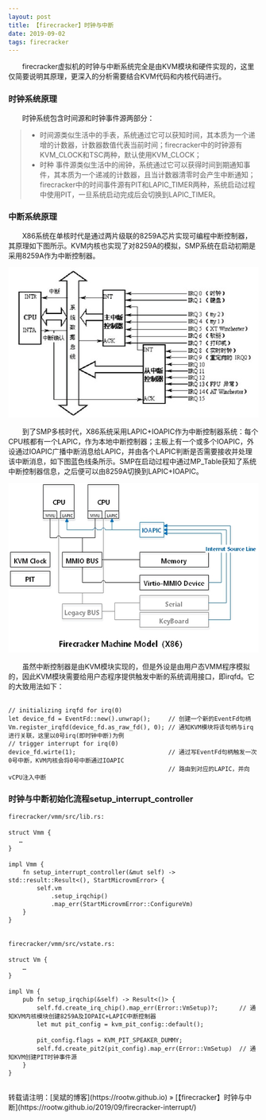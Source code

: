 ```yaml
---
layout: post
title: 【firecracker】时钟与中断
date: 2019-09-02
tags: firecracker
---
```


&emsp;&emsp;firecracker虚拟机的时钟与中断系统完全是由KVM模块和硬件实现的，这里仅简要说明其原理，更深入的分析需要结合KVM代码和内核代码进行。

### 时钟系统原理

&emsp;&emsp;时钟系统包含时间源和时钟事件源两部分：
>* 时间源类似生活中的手表，系统通过它可以获知时间，其本质为一个递增的计数器，计数器数值代表当前时间；firecracker中的时钟源有KVM_CLOCK和TSC两种，默认使用KVM_CLOCK；
>* 时种 事件源类似生活中的闹钟，系统通过它可以获得时间到期通知事件，其本质为一个递减的计数器，且当计数器清零时会产生中断通知；firecracker中的时间事件源有PIT和LAPIC_TIMER两种，系统启动过程中使用PIT，一旦系统启动完成后会切换到LAPIC_TIMER。

### 中断系统原理

&emsp;&emsp;X86系统在单核时代是通过两片级联的8259A芯片实现可编程中断控制器，其原理如下图所示。KVM内核也实现了对8259A的模拟，SMP系统在启动初期是采用8259A作为中断控制器。

<div align="center">                                                             
    <img src="/images/posts/firecracker/8259A.jpg" height="303" width="514">  
</div>

&emsp;&emsp;到了SMP多核时代，X86系统采用LAPIC+IOAPIC作为中断控制器系统：每个CPU核都有一个LAPIC，作为本地中断控制器；主板上有一个或多个IOAPIC，外设通过IOAPIC广播中断消息给LAPIC，并由各个LAPIC判断是否需要接收并处理该中断消息，如下图蓝色线条所示。SMP在启动过程中通过MP_Table获知了系统中断控制器信息，之后便可以由8259A切换到LAPIC+IOAPIC。

<div align="center">                                                             
    <img src="/images/posts/firecracker/machine_model.jpg" height="342" width="549">  
</div>

&emsp;&emsp;虽然中断控制器是由KVM模块实现的，但是外设是由用户态VMM程序模拟的，因此KVM模块需要给用户态程序提供触发中断的系统调用接口，即irqfd。它的大致用法如下：

```nohighlight

// initializing irqfd for irq(0)
let device_fd = EventFd::new().unwrap();     // 创建一个新的EventFd句柄
Vm.register_irqfd(device_fd.as_raw_fd(), 0); // 通知KVM模块将该句柄与irq进行关联，这里以0号irq(即时钟中断)为例
// trigger interrupt for irq(0)
device_fd.wirte(1);                          // 通过写EventFd句柄触发一次0号中断，KVM内核会将0号中断通过IOAPIC
                                             // 路由到对应的LAPIC，并向vCPU注入中断
```

### 时钟与中断初始化流程setup_interrupt_controller

```nohighlight
firecracker/vmm/src/lib.rs:

struct Vmm {
   …
}

impl Vmm {
    fn setup_interrupt_controller(&mut self) -> std::result::Result<(), StartMicrovmError> {
        self.vm                                                                     
            .setup_irqchip()                                                         
            .map_err(StartMicrovmError::ConfigureVm)                                
    }
}


firecracker/vmm/src/vstate.rs:

struct Vm {
    …
}

impl Vm {
    pub fn setup_irqchip(&self) -> Result<()> {                                    
        self.fd.create_irq_chip().map_err(Error::VmSetup)?;      // 通知KVM内核模块创建8259A及IOPAIC+LAPIC中断控制器              
        let mut pit_config = kvm_pit_config::default();     

        pit_config.flags = KVM_PIT_SPEAKER_DUMMY;                                   
        self.fd.create_pit2(pit_config).map_err(Error::VmSetup)  // 通知KVM创建PIT时钟事件源                  
    }
}
```

<br>
转载请注明：[吴斌的博客](https://rootw.github.io) » [【firecracker】时钟与中断](https://rootw.github.io/2019/09/firecracker-interrupt/) 
